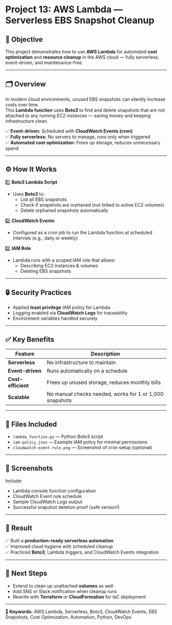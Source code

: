 # Project 13: AWS Lambda — Serverless EBS Snapshot Cleanup

## 📌 Objective

This project demonstrates how to use **AWS Lambda** for automated **cost optimization** and **resource cleanup** in the AWS cloud — fully serverless, event-driven, and maintenance-free.

---

## 🗂️ Overview

In modern cloud environments, unused EBS snapshots can silently increase costs over time.  
This **Lambda function** uses **Boto3** to find and delete snapshots that are not attached to any running EC2 instances — saving money and keeping infrastructure clean.

✅ **Event-driven:** Scheduled with **CloudWatch Events (cron)**  
✅ **Fully serverless:** No servers to manage, runs only when triggered  
✅ **Automated cost optimization:** Frees up storage, reduces unnecessary spend

---

## ⚙️ How It Works

1️⃣ **Boto3 Lambda Script**

- Uses **Boto3** to:
  - List all EBS snapshots
  - Check if snapshots are orphaned (not linked to active EC2 volumes)
  - Delete orphaned snapshots automatically

2️⃣ **CloudWatch Events**

- Configured as a cron job to run the Lambda function at scheduled intervals (e.g., daily or weekly)

3️⃣ **IAM Role**

- Lambda runs with a scoped IAM role that allows:
  - Describing EC2 instances & volumes
  - Deleting EBS snapshots

---

## 🔒 Security Practices

- Applied **least privilege** IAM policy for Lambda  
- Logging enabled via **CloudWatch Logs** for traceability  
- Environment variables handled securely

---

## ✅ Key Benefits

| Feature | Description |
|---------|--------------|
| **Serverless** | No infrastructure to maintain |
| **Event-driven** | Runs automatically on a schedule |
| **Cost-efficient** | Frees up unused storage, reduces monthly bills |
| **Scalable** | No manual checks needed, works for 1 or 1,000 snapshots |

---

## 🔧 Files Included

- `lambda_function.py` — Python Boto3 script
- `iam-policy.json` — Example IAM policy for minimal permissions
- `cloudwatch-event-rule.png` — Screenshot of cron setup (optional)

---

## 📸 Screenshots

Include:
- Lambda console function configuration
- CloudWatch Event rule schedule
- Sample CloudWatch Logs output
- Successful snapshot deletion proof (safe version!)

---

## 🚀 Result

✅ Built a **production-ready serverless automation**  
✅ Improved cloud hygiene with scheduled cleanup  
✅ Practiced **Boto3**, Lambda triggers, and CloudWatch Events integration

---

## 🎯 Next Steps

- Extend to clean up unattached **volumes** as well  
- Add SNS or Slack notification when cleanup runs  
- Rewrite with **Terraform** or **CloudFormation** for IaC deployment

---

**📌 Keywords:** AWS Lambda, Serverless, Boto3, CloudWatch Events, EBS Snapshots, Cost Optimization, Automation, Python, DevOps

